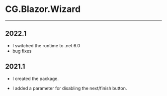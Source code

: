 # CG.Blazor.Wizard
---

## 2022.1

* I switched the runtime to .net 6.0
* bug fixes

## 2021.1

* I created the package.

* I added a parameter for disabling the next/finish button.
